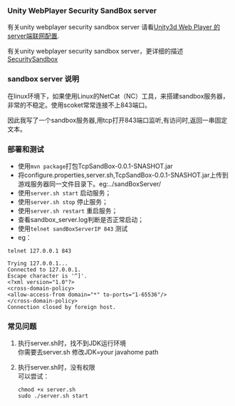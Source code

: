 ### Unity WebPlayer Security SandBox server

有关unity webplayer security sandbox server 请看[Unity3d Web Player 的server端联网配置](http://www.cnblogs.com/funyuto/p/3216256.html).

有关unity webplayer security sandbox server，更详细的描述[SecuritySandbox](http://game.ceeger.com/Manual/SecuritySandbox.html)

### sandbox server 说明

在linux环境下，如果使用Linux的NetCat（NC）工具，来搭建sandbox服务器，非常的不稳定。使用scoket常常连接不上843端口。

因此我写了一个sandbox服务器,用tcp打开843端口监听,有访问时,返回一串固定文本。

### 部署和测试

* 使用`mvn package`打包TcpSandBox-0.0.1-SNASHOT.jar
* 将configure.properties,server.sh,TcpSandBox-0.0.1-SNASHOT.jar上传到游戏服务器同一文件目录下。eg:../sandBoxServer/
* 使用`server.sh start`   启动服务；
* 使用`server.sh stop`    停止服务；
* 使用`server.sh restart` 重启服务；
* 查看sandbox_server.log判断是否正常启动；
* 使用`telnet sandBoxServerIP 843` 测试
* eg：
    
 ```     
 telnet 127.0.0.1 843

 Trying 127.0.0.1...
 Connected to 127.0.0.1.
 Escape character is '^]'.
 <?xml version="1.0"?>
 <cross-domain-policy>
 <allow-access-from domain="*" to-ports="1-65536"/>
 </cross-domain-policy>
 Connection closed by foreign host.
 ```    
 
### 常见问题

1. 执行server.sh时，找不到JDK运行环境  
你需要去server.sh 修改JDK=your javahome path

2. 执行server.sh时，没有权限   
可以尝试：

    ```
    chmod +x server.sh
    sudo ./server.sh start
    ```



 



 

  
